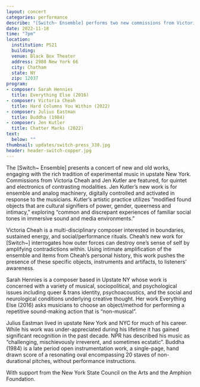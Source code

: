 ```yaml
---
layout: concert
categories: performance
describe: "[Switch~ Ensemble] performs two new commissions from Victoria Cheah and Jen Kutler, alongside works by Sarah Hennies and Julius Eastman"
date: 2022-11-18
time: "7pm"
location:
  institution: PS21
  building:
  venue: Black Box Theater
  address: 2980 New York 66
  city: Chatham
  state: NY
  zip: 12037
program:
- composer: Sarah Hennies
  title: Everything Else (2016)
- composer: Victoria Cheah
  title: Hard Columns You Within (2022)
- composer: Julius Eastman
  title: Buddha (1984)
- composer: Jen Kutler
  title: Chatter Marks (2022)
text:
  below: ""
thumbnail: updates/switch-press_330.jpg
header: header-switch-copper.jpg
---
```


The [Switch~ Ensemble] presents a concert of new and old works, engaging with the rich tradition of experimental music in upstate New York. Commissions from Victoria Cheah and Jen Kutler are featured, for quintet and electronics of contrasting modalities. Jen Kutler’s new work is for ensemble and analog machinery, digitally controlled and activated in response to the musicians. Kutler’s artistic practice utilizes “modified found objects that are cultural signifiers of power, gender, queerness and intimacy,” exploring “common and discrepant experiences of familiar social tones in immersive sound and media environments.”

Victoria Cheah is a multi-disciplinary composer interested in boundaries, sustained energy, and social/performance rituals. Cheah’s new work for [Switch~] interrogates how outer forces can destroy one’s sense of self by amplifying contradictions within. Using intimate amplification of the ensemble and items from Cheah’s personal history, this work pushes the presence of these specific objects, instruments and artifacts, to listeners’ awareness.

Sarah Hennies is a composer based in Upstate NY whose work is concerned with a variety of musical, sociopolitical, and psychological issues including queer & trans identity, psychoacoustics, and the social and neurological conditions underlying creative thought. Her work Everything Else (2016) asks musicians to choose an object/method for performing a repetitive sound-making action that is “non-musical”.

Julius Eastman lived in upstate New York and NYC for much of his career. While his work was under-appreciated during his lifetime it has gained significant recognition in the past decade. NPR has described his music as “challenging, mischievously irreverent, and sometimes ecstatic”. Buddha (1984) is a late period open instrumentation work, a single-page, hand drawn score of a resonating oval encompassing 20 staves of non-durational pitches, without performance instructions.

With support from the New York State Council on the Arts and the Amphion Foundation.

